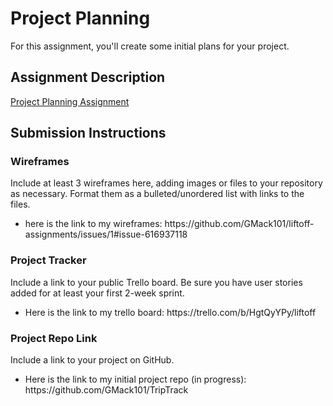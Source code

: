 # Project Planning
For this assignment, you'll create some initial plans for your project.

## Assignment Description
[Project Planning Assignment](https://education.launchcode.org/liftoff/modules/assignments/project-planning)

## Submission Instructions

### Wireframes

Include at least 3 wireframes here, adding images or files to your repository as necessary. Format them as a bulleted/unordered list with links to the files.

<ul>
    <li> here is the link to my wireframes: https://github.com/GMack101/liftoff-assignments/issues/1#issue-616937118  </li>
</ul>
  


### Project Tracker

Include a link to your public Trello board. Be sure you have user stories added for at least your first 2-week sprint.

<ul>
  <li> Here is the link to my trello board: https://trello.com/b/HgtQyYPy/liftoff  </li>
</ul>


### Project Repo Link

Include a link to your project on GitHub.

<ul>
  <li> Here is the link to my initial project repo (in progress): https://github.com/GMack101/TripTrack   </li>
</ul>
